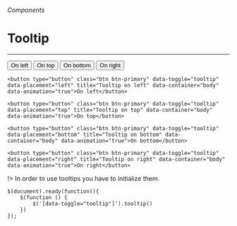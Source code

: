 <h6 class="text-muted text-uppercase">Components</h6>
<h1 class="h3 font-secondary">Tooltip</h1>
<hr class="border-bottom my-5">

<div class="box">
    <button type="button" class="btn btn-primary" data-toggle="tooltip" data-placement="left" title="Tooltip on left" data-container="body" data-animation="true">On left</button>
    <button type="button" class="btn btn-primary" data-toggle="tooltip" data-placement="top" title="Tooltip on top" data-container="body" data-animation="true">On top</button>
    <button type="button" class="btn btn-primary" data-toggle="tooltip" data-placement="bottom" title="Tooltip on bottom" data-container="body" data-animation="true">On bottom</button>
    <button type="button" class="btn btn-primary" data-toggle="tooltip" data-placement="right" title="Tooltip on right" data-container="body" data-animation="true">On right</button>
</div>

    <button type="button" class="btn btn-primary" data-toggle="tooltip" data-placement="left" title="Tooltip on left" data-container="body" data-animation="true">On left</button>

    <button type="button" class="btn btn-primary" data-toggle="tooltip" data-placement="top" title="Tooltip on top" data-container="body" data-animation="true">On top</button>

    <button type="button" class="btn btn-primary" data-toggle="tooltip" data-placement="bottom" title="Tooltip on bottom" data-container="body" data-animation="true">On bottom</button>

    <button type="button" class="btn btn-primary" data-toggle="tooltip" data-placement="right" title="Tooltip on right" data-container="body" data-animation="true">On right</button>

!> In order to use tooltips you have to initialize them.

    $(document).ready(function(){
        $(function () {
            $('[data-toggle="tooltip"]').tooltip()
        })
    });